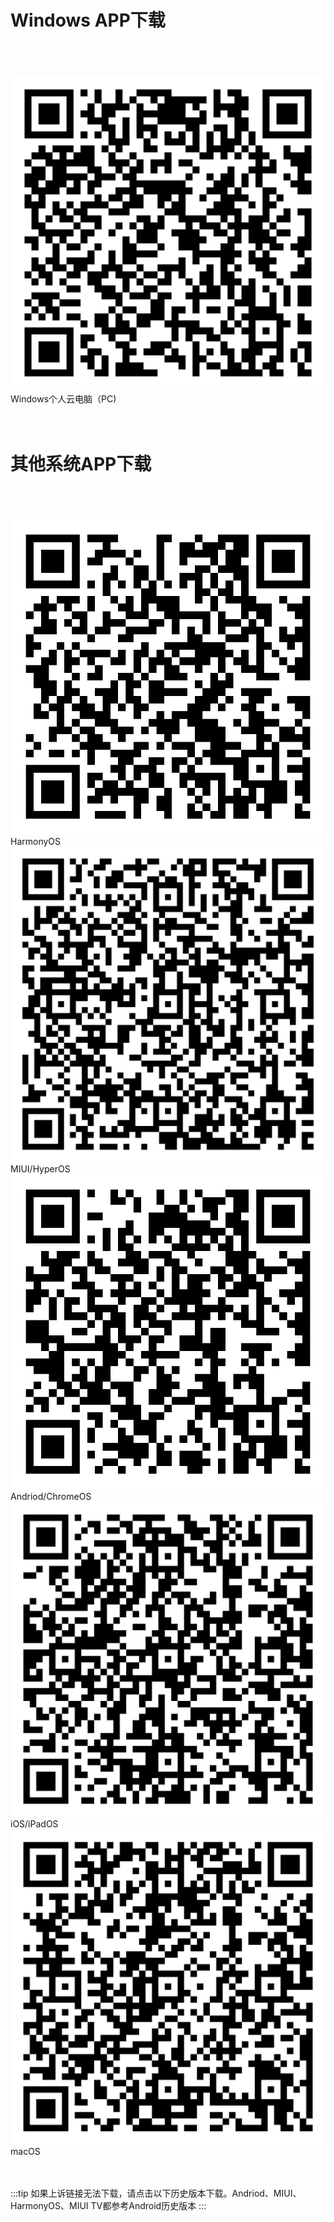 # Windows APP下载  

<br/>
<br/>
<br/>
<div class="image-container">
  <div>
    <a href="/download/CEC_PC.exe">
      <img src="/images/Windows.svg" alt="Windows">
    </a>
    <figcaption>Windows个人云电脑（PC)</figcaption>
  </div>
  



</div>

<br/>
<br/>


# 其他系统APP下载  

<br/>
<br/>
<br/>
<div class="image-container">
  
  <!--
  <div>
    <a href="https://apps.microsoft.com/store/detail/microsoft-%E8%BF%9C%E7%A8%8B%E6%A1%8C%E9%9D%A2/9WZDNCRFJ3PS">
      <img src="/images/Windows.svg" alt="Windows">
    </a>
    <figcaption>Windows</figcaption>
  </div>
  -->

  
  <div>
    <a href="/download/Remote_Desktop.apk">
      <img src="/images/HarmonyOS.svg" alt="HarmonyOS">
    </a>
    <figcaption>HarmonyOS</figcaption>
  </div>
  <div>
    <a href="/download/Remote_Desktop.apk">
      <img src="/images/MIUI.svg" alt="MIUI">
    </a>
    <figcaption>MIUI/HyperOS</figcaption> 
  </div>
  <div>
    <a href="/download/Remote_Desktop.apk">
      <img src="/images/Andriod.svg" alt="Andriod">
    </a>
    <figcaption>Andriod/ChromeOS</figcaption>
  </div>


  <div>
    <a href="https://apps.apple.com/cn/app/microsoft-yuan-cheng-zhuo/id714464092">
      <img src="/images/iOS.svg" alt="iOS">
    </a>
    <figcaption>iOS/iPadOS</figcaption>
  </div>
  <div>
    <a href="https://apps.apple.com/us/app/microsoft-remote-desktop/id1295203466">
      <img src="/images/macOS.svg" alt="macOS">
    </a>
    <figcaption>macOS</figcaption>
  </div>

</div>

<br/>
<br/>


:::tip
如果上诉链接无法下载，请点击以下历史版本下载。Andriod、MIUI、HarmonyOS、MIUI TV都参考Android历史版本 
:::


<br/>
<br/>

<!--

### Windows历史版本

* [Windows 11](https://tx.cec.cc/RDWeb/Pages/downloads/Microsoft_Remote_Desktop_for_Windows.AppxBundle)
* [Windows 10](https://tx.cec.cc/RDWeb/Pages/downloads/Microsoft_Remote_Desktop_for_Windows.zip)

:::tip
如果初次运行无法正常启动APP，则需要翻墙运行一次即可
:::

### Android历史版本
* [Andriod/ChromeOS](https://play.google.com/store/apps/details?id=com.microsoft.rdc.androidx&pli=1) 注：此链接为Google市场，国内用户请点击以下链接下载 
* [Andriod 9.0+](https://tx.cec.cc/RDWeb/Pages/downloads/Microsoft_Remote_Desktop_for_Andriod9.0.apk)
* [Andriod 8.0+](https://tx.cec.cc/RDWeb/Pages/downloads/Microsoft_Remote_Desktop_for_Andriod8.0.apk)
* [Andriod 7.0+](https://tx.cec.cc/RDWeb/Pages/downloads/Microsoft_Remote_Desktop_for_Andriod7.0.apk)
* [Andriod 6.0+](https://tx.cec.cc/RDWeb/Pages/downloads/Microsoft_Remote_Desktop_for_Andriod6.0.apk)
* [Andriod 6.0+旧版兼容版](https://tx.cec.cc/RDWeb/Pages/downloads/Microsoft_Remote_Desktop_for_Andriod_Old.apk)
* [Andriod 4.0+](https://tx.cec.cc/RDWeb/Pages/downloads/Microsoft_Remote_Desktop_for_Andriod4.0.apk)
-->



